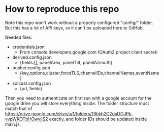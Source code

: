 How to reproduce this repo
===

Note this repo won't work without a properly configured "config/" folder. But this has a lot of API keys, so it can't be uploaded here to GitHub.

Needed files:
- credentials.json
  - From console.developers.google.com (OAuth2 project client secret)
- derived.config.json
  - {fields:[], panelArea, panelTilt, panelAzimuth}
- pusher.config.json
  - {key,options,cluster,forceTLS,channelIDs,channelNames,eventName}
- solcast.config.json
  - {url, fields}

Then you need to authenticate on first run with a google account for the google drive you will store everything inside. The folder structure must match that of https://drive.google.com/drive/u/1/folders/1fIbkh2C2daDOJPk-vvpWKOTbHOwvjiS2 exactly, and folder IDs should be updated inside main.js.